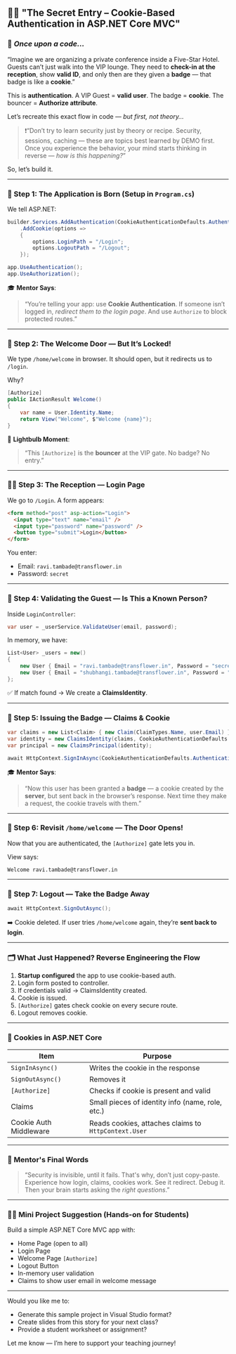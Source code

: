 ## 👨‍🏫 **"The Secret Entry – Cookie-Based Authentication in ASP.NET Core MVC"**

### 🧶 *Once upon a code...*

“Imagine we are organizing a private conference inside a Five-Star Hotel. Guests can’t just walk into the VIP lounge. They need to **check-in at the reception**, show **valid ID**, and only then are they given a **badge** — that badge is like a **cookie**.”

This is **authentication**. A VIP Guest = **valid user**. The badge = **cookie**. The bouncer = **Authorize attribute**.

Let’s recreate this exact flow in code — *but first, not theory…*

> ❗“Don’t try to learn security just by theory or recipe. Security, sessions, caching — these are topics best learned by DEMO first. Once you experience the behavior, your mind starts thinking in reverse — *how is this happening?*”

So, let’s build it.

---

### 🔧 Step 1: The Application is Born (Setup in `Program.cs`)

We tell ASP.NET:

```csharp
builder.Services.AddAuthentication(CookieAuthenticationDefaults.AuthenticationScheme)
    .AddCookie(options =>
    {
        options.LoginPath = "/Login";
        options.LogoutPath = "/Logout";
    });

app.UseAuthentication();
app.UseAuthorization();
```

🎓 **Mentor Says**:

> “You’re telling your app: use **Cookie Authentication**. If someone isn’t logged in, *redirect them to the login page*. And use `Authorize` to block protected routes.”

---

### 🚪 Step 2: The Welcome Door — But It’s Locked!

We type `/home/welcome` in browser.
It should open, but it redirects us to `/login`.

Why?

```csharp
[Authorize]
public IActionResult Welcome()
{
    var name = User.Identity.Name;
    return View("Welcome", $"Welcome {name}");
}
```

🧠 **Lightbulb Moment**:

> “This `[Authorize]` is the **bouncer** at the VIP gate. No badge? No entry.”

---

### 🧍‍♂️ Step 3: The Reception — Login Page

We go to `/Login`. A form appears:

```html
<form method="post" asp-action="Login">
  <input type="text" name="email" />
  <input type="password" name="password" />
  <button type="submit">Login</button>
</form>
```

You enter:

* Email: `ravi.tambade@transflower.in`
* Password: `secret`

---

### 🧪 Step 4: Validating the Guest — Is This a Known Person?

Inside `LoginController`:

```csharp
var user = _userService.ValidateUser(email, password);
```

In memory, we have:

```csharp
List<User> _users = new()
{
    new User { Email = "ravi.tambade@transflower.in", Password = "secret" },
    new User { Email = "shubhangi.tambade@transflower.in", Password = "counselor" }
};
```

✅ If match found → We create a **ClaimsIdentity**.

---

### 🎫 Step 5: Issuing the Badge — Claims & Cookie

```csharp
var claims = new List<Claim> { new Claim(ClaimTypes.Name, user.Email) };
var identity = new ClaimsIdentity(claims, CookieAuthenticationDefaults.AuthenticationScheme);
var principal = new ClaimsPrincipal(identity);

await HttpContext.SignInAsync(CookieAuthenticationDefaults.AuthenticationScheme, principal);
```

🎓 **Mentor Says**:

> “Now this user has been granted a **badge** — a cookie created by the **server**, but sent back in the browser’s response. Next time they make a request, the cookie travels with them.”

---

### 🚪 Step 6: Revisit `/home/welcome` — The Door Opens!

Now that you are authenticated, the `[Authorize]` gate lets you in.

View says:

```
Welcome ravi.tambade@transflower.in
```

---

### 🚪 Step 7: Logout — Take the Badge Away

```csharp
await HttpContext.SignOutAsync();
```

➡️ Cookie deleted. If user tries `/home/welcome` again, they’re **sent back to login**.

---

### 🗂️ What Just Happened? Reverse Engineering the Flow

1. **Startup configured** the app to use cookie-based auth.
2. Login form posted to controller.
3. If credentials valid → ClaimsIdentity created.
4. Cookie is issued.
5. `[Authorize]` gates check cookie on every secure route.
6. Logout removes cookie.

---

### 🍪 Cookies in ASP.NET Core

| Item                   | Purpose                                              |
| ---------------------- | ---------------------------------------------------- |
| `SignInAsync()`        | Writes the cookie in the response                    |
| `SignOutAsync()`       | Removes it                                           |
| `[Authorize]`          | Checks if cookie is present and valid                |
| Claims                 | Small pieces of identity info (name, role, etc.)     |
| Cookie Auth Middleware | Reads cookies, attaches claims to `HttpContext.User` |

---

### 💬 Mentor's Final Words

> “Security is invisible, until it fails. That's why, don’t just copy-paste. Experience how login, claims, cookies work. See it redirect. Debug it. Then your brain starts asking the *right questions*.”

---

### 🧑‍💻 Mini Project Suggestion (Hands-on for Students)

Build a simple ASP.NET Core MVC app with:

* Home Page (open to all)
* Login Page
* Welcome Page `[Authorize]`
* Logout Button
* In-memory user validation
* Claims to show user email in welcome message

---

Would you like me to:

* Generate this sample project in Visual Studio format?
* Create slides from this story for your next class?
* Provide a student worksheet or assignment?

Let me know — I’m here to support your teaching journey!
